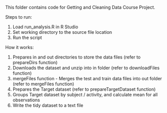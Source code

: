 This folder contains code for Getting and Cleaning Data Course Project.

Steps to run:

1. Load run_analysis.R in R Studio
2. Set working directory to the source file location
3. Run the script

How it works:

1. Prepares in and out directories to store the data files (refer to prepareDirs function)
2. Downloads the dataset and unzip into in folder (refer to downloadFiles function)
3. mergeFiles function - Merges the test and train data files into out folder (refer to mergeFiles function)
4. Prepares the Target dataset (refer to prepareTargetDataset function)
5. Groups Target dataset by subject / activity, and calculate mean for all observations
6. Write the tidy dataset to a text file